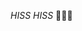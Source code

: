 *HISS* *HISS* 🐍🐍🐍
<!---
AdamNL/AdamNL is a ✨ special ✨ repository because its `README.md` (this file) appears on your GitHub profile.
You can click the Preview link to take a look at your changes.
--->
